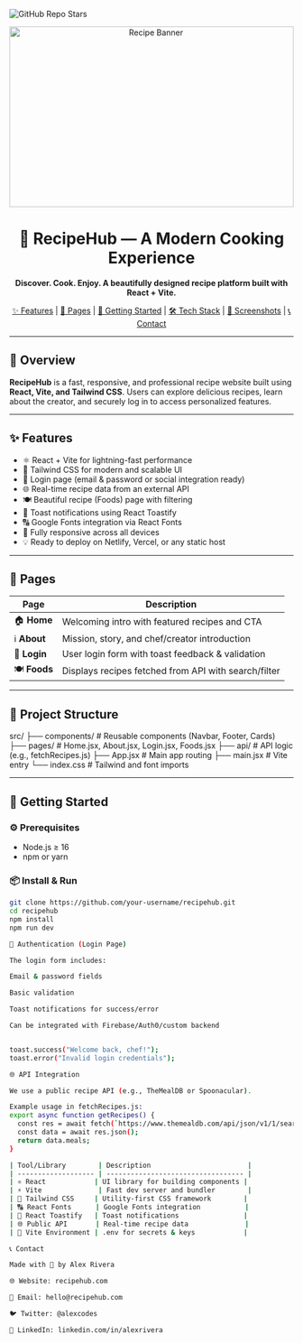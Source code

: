 ![GitHub Repo Stars](https://img.shields.io/github/stars/JumaQasimiM/hzrfood?style=social)
<div align="center">
  <img src="https://images.unsplash.com/photo-1512058564366-c9e3e0464c35" alt="Recipe Banner" style="width:100%; max-height:320px; object-fit:cover;" />

  <h1>🍲 RecipeHub — A Modern Cooking Experience</h1>
  <p><strong>Discover. Cook. Enjoy. A beautifully designed recipe platform built with React + Vite.</strong></p>

  <p>
    <a href="#features">✨ Features</a> |
    <a href="#pages">📄 Pages</a> |
    <a href="#getting-started">🚀 Getting Started</a> |
    <a href="#tech-stack">🛠 Tech Stack</a> |
    <a href="#screenshots">📸 Screenshots</a> |
    <a href="#contact">📞 Contact</a>
  </p>
</div>

---

## 🍴 Overview

**RecipeHub** is a fast, responsive, and professional recipe website built using **React, Vite, and Tailwind CSS**. Users can explore delicious recipes, learn about the creator, and securely log in to access personalized features.

---

## ✨ Features

- ⚛️ React + Vite for lightning-fast performance
- 🎨 Tailwind CSS for modern and scalable UI
- 🔐 Login page (email & password or social integration ready)
- 🌐 Real-time recipe data from an external API
- 🍽️ Beautiful recipe (Foods) page with filtering
- 🔔 Toast notifications using React Toastify
- 🔠 Google Fonts integration via React Fonts
- 📱 Fully responsive across all devices
- 💡 Ready to deploy on Netlify, Vercel, or any static host

---

## 📄 Pages

| Page        | Description                                             |
|-------------|---------------------------------------------------------|
| 🏠 **Home**      | Welcoming intro with featured recipes and CTA         |
| ℹ️ **About**     | Mission, story, and chef/creator introduction         |
| 🔐 **Login**     | User login form with toast feedback & validation     |
| 🍽️ **Foods**     | Displays recipes fetched from API with search/filter |

---

## 📁 Project Structure

src/
├── components/ # Reusable components (Navbar, Footer, Cards)
├── pages/ # Home.jsx, About.jsx, Login.jsx, Foods.jsx
├── api/ # API logic (e.g., fetchRecipes.js)
├── App.jsx # Main app routing
├── main.jsx # Vite entry
└── index.css # Tailwind and font imports


---

## 🚀 Getting Started

### ⚙️ Prerequisites

- Node.js ≥ 16
- npm or yarn

### 📦 Install & Run

```bash
git clone https://github.com/your-username/recipehub.git
cd recipehub
npm install
npm run dev

🔐 Authentication (Login Page)

The login form includes:

Email & password fields

Basic validation

Toast notifications for success/error

Can be integrated with Firebase/Auth0/custom backend


toast.success("Welcome back, chef!");
toast.error("Invalid login credentials");

🌐 API Integration

We use a public recipe API (e.g., TheMealDB or Spoonacular).

Example usage in fetchRecipes.js:   
export async function getRecipes() {
  const res = await fetch(`https://www.themealdb.com/api/json/v1/1/search.php?s=chicken`);
  const data = await res.json();
  return data.meals;
}

| Tool/Library        | Description                        |
| ------------------- | ---------------------------------- |
| ⚛️ React            | UI library for building components |
| ⚡ Vite              | Fast dev server and bundler        |
| 🎨 Tailwind CSS     | Utility-first CSS framework        |
| 🔠 React Fonts      | Google Fonts integration           |
| 🔔 React Toastify   | Toast notifications                |
| 🌐 Public API       | Real-time recipe data              |
| 🧪 Vite Environment | .env for secrets & keys            |

📞 Contact

Made with 🍳 by Alex Rivera

🌐 Website: recipehub.com

📧 Email: hello@recipehub.com

🐦 Twitter: @alexcodes

💼 LinkedIn: linkedin.com/in/alexrivera